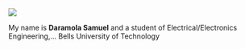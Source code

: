<!DOCTYPE html>
<html lang="en">
<head>
    <meta charset="UTF-8">
    <meta http-equiv="X-UA-Compatible" content="IE=edge">
    <meta name="viewport" content="width=device-width, initial-scale=1.0">
    <title>Document</title>
</head>
<body>
    <img src="pic.png.jpg">
    <p>My name is <b>Daramola Samuel</b>
    and a student of Electrical/Electronics Engineering,...
    Bells University of Technology</p>  
</body>
</html>
